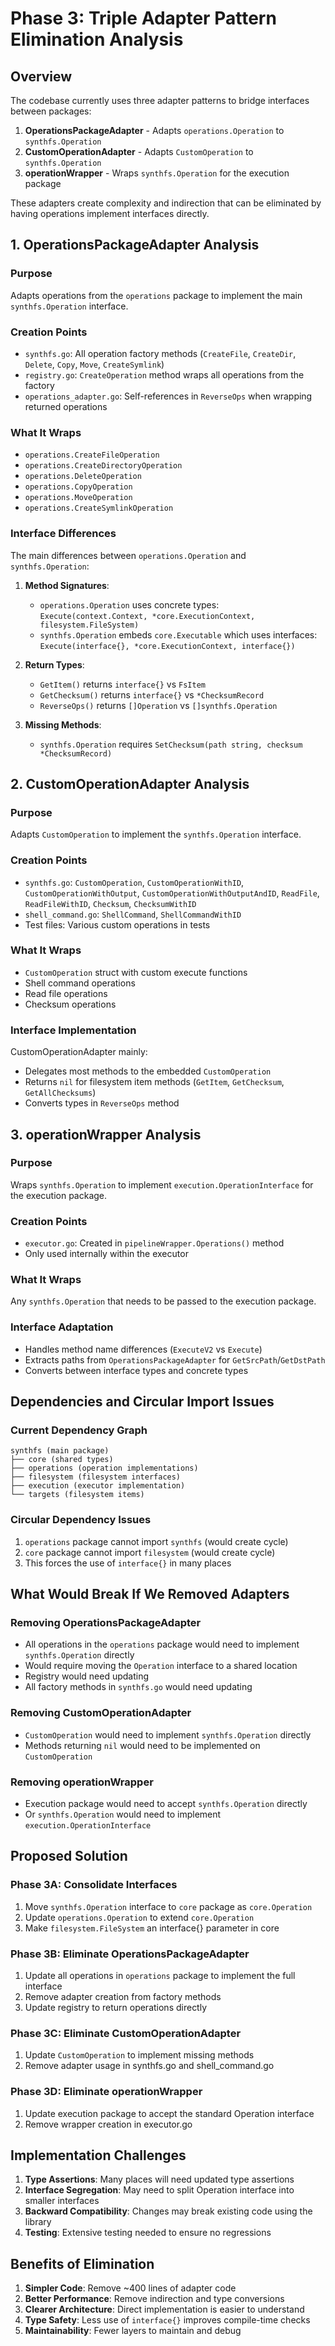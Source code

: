 # Phase 3: Triple Adapter Pattern Elimination Analysis

## Overview

The codebase currently uses three adapter patterns to bridge interfaces between packages:
1. **OperationsPackageAdapter** - Adapts `operations.Operation` to `synthfs.Operation`
2. **CustomOperationAdapter** - Adapts `CustomOperation` to `synthfs.Operation`
3. **operationWrapper** - Wraps `synthfs.Operation` for the execution package

These adapters create complexity and indirection that can be eliminated by having operations implement interfaces directly.

## 1. OperationsPackageAdapter Analysis

### Purpose
Adapts operations from the `operations` package to implement the main `synthfs.Operation` interface.

### Creation Points
- `synthfs.go`: All operation factory methods (`CreateFile`, `CreateDir`, `Delete`, `Copy`, `Move`, `CreateSymlink`)
- `registry.go`: `CreateOperation` method wraps all operations from the factory
- `operations_adapter.go`: Self-references in `ReverseOps` when wrapping returned operations

### What It Wraps
- `operations.CreateFileOperation`
- `operations.CreateDirectoryOperation`
- `operations.DeleteOperation`
- `operations.CopyOperation`
- `operations.MoveOperation`
- `operations.CreateSymlinkOperation`

### Interface Differences
The main differences between `operations.Operation` and `synthfs.Operation`:

1. **Method Signatures**:
   - `operations.Operation` uses concrete types: `Execute(context.Context, *core.ExecutionContext, filesystem.FileSystem)`
   - `synthfs.Operation` embeds `core.Executable` which uses interfaces: `Execute(interface{}, *core.ExecutionContext, interface{})`

2. **Return Types**:
   - `GetItem()` returns `interface{}` vs `FsItem`
   - `GetChecksum()` returns `interface{}` vs `*ChecksumRecord`
   - `ReverseOps()` returns `[]Operation` vs `[]synthfs.Operation`

3. **Missing Methods**:
   - `synthfs.Operation` requires `SetChecksum(path string, checksum *ChecksumRecord)`

## 2. CustomOperationAdapter Analysis

### Purpose
Adapts `CustomOperation` to implement the `synthfs.Operation` interface.

### Creation Points
- `synthfs.go`: `CustomOperation`, `CustomOperationWithID`, `CustomOperationWithOutput`, `CustomOperationWithOutputAndID`, `ReadFile`, `ReadFileWithID`, `Checksum`, `ChecksumWithID`
- `shell_command.go`: `ShellCommand`, `ShellCommandWithID`
- Test files: Various custom operations in tests

### What It Wraps
- `CustomOperation` struct with custom execute functions
- Shell command operations
- Read file operations
- Checksum operations

### Interface Implementation
CustomOperationAdapter mainly:
- Delegates most methods to the embedded `CustomOperation`
- Returns `nil` for filesystem item methods (`GetItem`, `GetChecksum`, `GetAllChecksums`)
- Converts types in `ReverseOps` method

## 3. operationWrapper Analysis

### Purpose
Wraps `synthfs.Operation` to implement `execution.OperationInterface` for the execution package.

### Creation Points
- `executor.go`: Created in `pipelineWrapper.Operations()` method
- Only used internally within the executor

### What It Wraps
Any `synthfs.Operation` that needs to be passed to the execution package.

### Interface Adaptation
- Handles method name differences (`ExecuteV2` vs `Execute`)
- Extracts paths from `OperationsPackageAdapter` for `GetSrcPath`/`GetDstPath`
- Converts between interface types and concrete types

## Dependencies and Circular Import Issues

### Current Dependency Graph
```
synthfs (main package)
├── core (shared types)
├── operations (operation implementations)
├── filesystem (filesystem interfaces)
├── execution (executor implementation)
└── targets (filesystem items)
```

### Circular Dependency Issues
1. `operations` package cannot import `synthfs` (would create cycle)
2. `core` package cannot import `filesystem` (would create cycle)
3. This forces the use of `interface{}` in many places

## What Would Break If We Removed Adapters

### Removing OperationsPackageAdapter
- All operations in the `operations` package would need to implement `synthfs.Operation` directly
- Would require moving the `Operation` interface to a shared location
- Registry would need updating
- All factory methods in `synthfs.go` would need updating

### Removing CustomOperationAdapter
- `CustomOperation` would need to implement `synthfs.Operation` directly
- Methods returning `nil` would need to be implemented on `CustomOperation`

### Removing operationWrapper
- Execution package would need to accept `synthfs.Operation` directly
- Or `synthfs.Operation` would need to implement `execution.OperationInterface`

## Proposed Solution

### Phase 3A: Consolidate Interfaces
1. Move `synthfs.Operation` interface to `core` package as `core.Operation`
2. Update `operations.Operation` to extend `core.Operation`
3. Make `filesystem.FileSystem` an interface{} parameter in core

### Phase 3B: Eliminate OperationsPackageAdapter
1. Update all operations in `operations` package to implement the full interface
2. Remove adapter creation from factory methods
3. Update registry to return operations directly

### Phase 3C: Eliminate CustomOperationAdapter
1. Update `CustomOperation` to implement missing methods
2. Remove adapter usage in synthfs.go and shell_command.go

### Phase 3D: Eliminate operationWrapper
1. Update execution package to accept the standard Operation interface
2. Remove wrapper creation in executor.go

## Implementation Challenges

1. **Type Assertions**: Many places will need updated type assertions
2. **Interface Segregation**: May need to split Operation interface into smaller interfaces
3. **Backward Compatibility**: Changes may break existing code using the library
4. **Testing**: Extensive testing needed to ensure no regressions

## Benefits of Elimination

1. **Simpler Code**: Remove ~400 lines of adapter code
2. **Better Performance**: Remove indirection and type conversions
3. **Clearer Architecture**: Direct implementation is easier to understand
4. **Type Safety**: Less use of `interface{}` improves compile-time checks
5. **Maintainability**: Fewer layers to maintain and debug